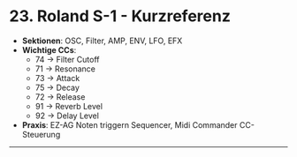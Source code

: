 # 23. Roland S-1 - Kurzreferenz

- **Sektionen**: OSC, Filter, AMP, ENV, LFO, EFX
- **Wichtige CCs**:
  - 74 -> Filter Cutoff
  - 71 -> Resonance
  - 73 -> Attack
  - 75 -> Decay
  - 72 -> Release
  - 91 -> Reverb Level
  - 92 -> Delay Level
- **Praxis**: EZ-AG Noten triggern Sequencer, Midi Commander CC-Steuerung

---
